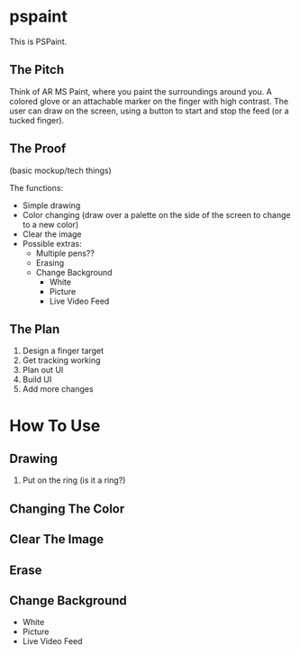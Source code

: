 # pspaint

This is PSPaint.

## The Pitch

Think of AR MS Paint, where you paint the surroundings around you. A colored glove or an attachable marker on the finger with high contrast. The user can draw on the screen, using a button to start and stop the feed (or a tucked finger).

## The Proof

(basic mockup/tech things)

The functions:

- Simple drawing
- Color changing (draw over a palette on the side of the screen to change to a new color)
- Clear the image
- Possible extras:
  - Multiple pens??
  - Erasing
  - Change Background
    - White
    - Picture
    - Live Video Feed

## The Plan

<!-- (schedule, things to do, etc) -->

1. Design a finger target
1. Get tracking working
1. Plan out UI
1. Build UI
1. Add more changes

# How To Use

## Drawing

1. Put on the ring (is it a ring?)

## Changing The Color

## Clear The Image

## Erase

## Change Background

- White
- Picture
- Live Video Feed
